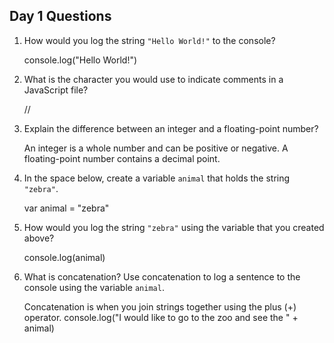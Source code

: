 ## Day 1 Questions

1. How would you log the string `"Hello World!"` to the console?

      console.log("Hello World!")

1. What is the character you would use to indicate comments in a JavaScript file?

      //

1. Explain the difference between an integer and a floating-point number?

    An integer is a whole number and can be positive or negative. A floating-point number contains a decimal point.

1. In the space below, create a variable `animal` that holds the string `"zebra"`.

    var animal = "zebra"

1. How would you log the string `"zebra"` using the variable that you created above?

    console.log(animal)

1. What is concatenation? Use concatenation to log a sentence to the console using the variable `animal`.

    Concatenation is when you join strings together using the plus (+) operator.
console.log("I would like to go to the zoo and see the " + animal)
